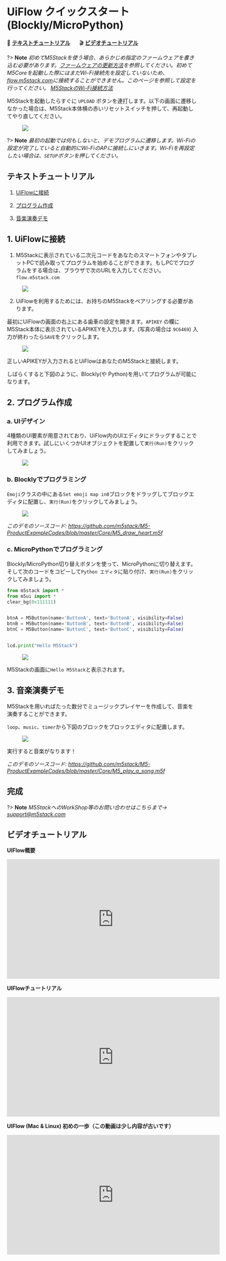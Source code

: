 # UiFlow クイックスタート(Blockly/MicroPython)

:memo: **[テキストチュートリアル](#テキストチュートリアル)**&nbsp;&nbsp;&nbsp;&nbsp;&nbsp;&nbsp;:clapper: **[ビデオチュートリアル](#ビデオチュートリアル)**

?> **Note** *初めてM5Stackを使う場合、あらかじめ指定のファームウェアを書き込む必要があります。[ファームウェアの更新方法](ja/related_documents/how_to_burn_firmware)を参照してください。初めてM5Coreを起動した際にはまだWi-Fi接続先を設定していないため、[flow.m5stack.com](http://flow.m5stack.com)に接続することができません。このページを参照して設定を行ってください。 [M5StackのWi-Fi接続方法](/ja/related_documents/how_to_connect_wifi_using_core)*

M5Stackを起動したらすぐに `UPLOAD` ボタンを連打します。以下の画面に遷移しなかった場合は、M5Stack本体横の赤いリセットスイッチを押して、再起動してやり直してください。

<figure>
    <img src="assets/img/getting_started_pics/m5stack_core/get_started_with_uiflow/apikey.jpg">
</figure>

?> **Note** *最初の起動では何もしないと、デモプログラムに遷移します。Wi-Fiの設定が完了していると自動的にWi-FiのAPに接続しにいきます。Wi-Fiを再設定したい場合は、`SETUP`ボタンを押してください。*

## テキストチュートリアル

1. [UiFlowに接続](#_1-uiflowに接続)

2. [プログラム作成](#_2-プログラム作成)

3. [音楽演奏デモ](#_3-音楽演奏デモ)

## 1. UiFlowに接続

1. M5Stackに表示されている二次元コードをあなたのスマートフォンやタブレットPCで読み取ってプログラムを始めることができます。もしPCでプログラムをする場合は、ブラウザで次のURLを入力してください。 `flow.m5stack.com`

<figure>
    <img src="assets/img/getting_started_pics/m5stack_core/get_started_with_uiflow/webide.png">
</figure>

2. UiFlowを利用するためには、お持ちのM5Stackをペアリングする必要があります。

最初にUiFlowの画面の右上にある歯車の設定を開きます。`APIKEY` の欄にM5Stack本体に表示されているAPIKEYを入力します。(写真の場合は `9C6469`) 入力が終わったら`SAVE`をクリックします。

<figure>
    <img src="assets/img/getting_started_pics/m5stack_core/get_started_with_uiflow/enter_apikey.gif">
</figure>

正しいAPIKEYが入力されるとUiFlowはあなたのM5Stackと接続します。

しばらくすると下図のように、Blockly(や Python)を用いてプログラムが可能になります。

## 2. プログラム作成

### a. UIデザイン

4種類のUI要素が用意されており、UiFlow内のUIエディタにドラッグすることで利用できます。試しにいくつかUIオブジェクトを配置して`実行(Run)`をクリックしてみましょう。

<figure>
    <img src="assets/img/getting_started_pics/m5stack_core/get_started_with_uiflow/draw_ui.gif">
</figure>

### b. Blocklyでプログラミング

`Emoji`クラスの中にある`Set emoji map in0`ブロックをドラッグしてブロックエディタに配置し、`実行(Run)`をクリックしてみましょう。

<figure>
    <img src="assets/img/getting_started_pics/m5stack_core/get_started_with_uiflow/draw_heart.gif">
</figure>

*このデモのソースコード: https://github.com/m5stack/M5-ProductExampleCodes/blob/master/Core/M5_draw_heart.m5f*

### c. MicroPythonでプログラミング

Blockly/MicroPython切り替えボタンを使って、MicroPythonに切り替えます。そして次のコードをコピーして`Python エディタ`に貼り付け、`実行(Run)`をクリックしてみましょう。

```Python
from m5stack import *
from m5ui import *
clear_bg(0x111111)


btnA = M5Button(name='ButtonA', text='ButtonA', visibility=False)
btnB = M5Button(name='ButtonB', text='ButtonB', visibility=False)
btnC = M5Button(name='ButtonC', text='ButtonC', visibility=False)


lcd.print("Hello M5Stack")
```

<figure>
    <img src="assets/img/getting_started_pics/m5stack_core/get_started_with_uiflow/program_with_micropython.png">
</figure>

M5Stackの画面に`Hello M5Stack`と表示されます。

## 3. 音楽演奏デモ

M5Stackを用いればたった数分でミュージックプレイヤーを作成して、音楽を演奏することができます。

`loop`、`music`、`timer`から下図のブロックをブロックエディタに配置します。

<figure>
    <img src="assets/img/getting_started_pics/m5stack_core/get_started_with_uiflow/play_a_song.gif">
</figure>

実行すると音楽がなります！

*このデモのソースコード: https://github.com/m5stack/M5-ProductExampleCodes/blob/master/Core/M5_play_a_song.m5f*

## 完成

?> **Note** *M5StackへのWorkShop等のお問い合わせはこちらまで→ <support@m5stack.com>*

## ビデオチュートリアル

**UIFlow概要**

<iframe width="560" height="315" src="https://www.youtube.com/embed/rJwcCx1FnVY" frameborder="0" allow="accelerometer; autoplay; encrypted-media; gyroscope; picture-in-picture" allowfullscreen></iframe>

**UIFlowチュートリアル**

<iframe width="560" height="315" src="https://www.youtube.com/embed/rdz6hBoqamA" frameborder="0" allow="accelerometer; autoplay; encrypted-media; gyroscope; picture-in-picture" allowfullscreen></iframe>

**UIFlow (Mac & Linux) 初めの一歩（この動画は少し内容が古いです）**

<iframe width="560" height="315" src="https://www.youtube.com/embed/oEiFLsukAEE" frameborder="0" allow="accelerometer; autoplay; encrypted-media; gyroscope; picture-in-picture" allowfullscreen></iframe>